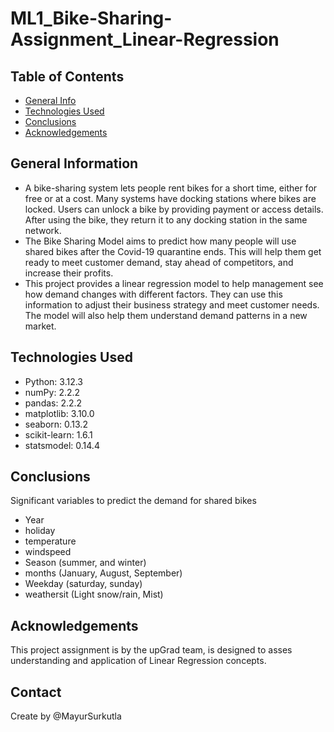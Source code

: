 # ML1_Bike-Sharing-Assignment_Linear-Regression

## Table of Contents
* [General Info](#general-information)
* [Technologies Used](#technologies-used)
* [Conclusions](#conclusions)
* [Acknowledgements](#acknowledgements)

## General Information
- A bike-sharing system lets people rent bikes for a short time, either for free or at a cost. Many systems have docking stations where bikes are locked. Users can unlock a bike by providing payment or access details. After using the bike, they return it to any docking station in the same network.
- The Bike Sharing Model aims to predict how many people will use shared bikes after the Covid-19 quarantine ends. This will help them get ready to meet customer demand, stay ahead of competitors, and increase their profits.
- This project provides a linear regression model to help management see how demand changes with different factors. They can use this information to adjust their business strategy and meet customer needs. The model will also help them understand demand patterns in a new market.

## Technologies Used
- Python: 3.12.3
- numPy: 2.2.2
- pandas: 2.2.2
- matplotlib: 3.10.0
- seaborn: 0.13.2
- scikit-learn: 1.6.1
- statsmodel: 0.14.4

## Conclusions
Significant variables to predict the demand for shared bikes
- Year
- holiday
- temperature
- windspeed
- Season (summer, and winter)
- months (January, August, September)
- Weekday (saturday, sunday)
- weathersit (Light snow/rain, Mist)

## Acknowledgements
This project assignment is by the upGrad team, is designed to asses understanding and application of Linear Regression concepts.


## Contact
Create by @MayurSurkutla


